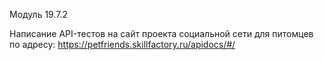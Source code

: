 Модуль 19.7.2

Написание API-тестов на сайт проекта социальной сети для питомцев по адресу: https://petfriends.skillfactory.ru/apidocs/#/
